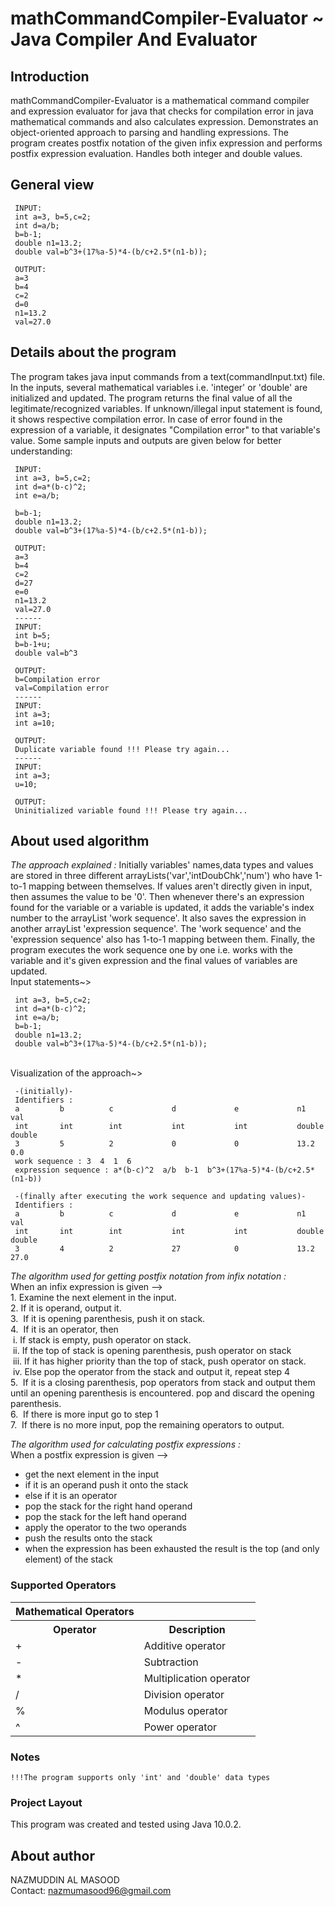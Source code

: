 mathCommandCompiler-Evaluator ~ Java Compiler And Evaluator
=================================================

## Introduction
mathCommandCompiler-Evaluator is a mathematical command compiler and expression evaluator for java that checks for compilation error in java mathematical commands and also calculates expression. Demonstrates an object-oriented approach to parsing and handling expressions. The program creates postfix notation of the given infix expression and performs postfix expression evaluation. Handles both integer and double values.

## General view
```
 INPUT:
 int a=3, b=5,c=2;
 int d=a/b;
 b=b-1;
 double n1=13.2;
 double val=b^3+(17%a-5)*4-(b/c+2.5*(n1-b));
 
 OUTPUT:
 a=3
 b=4
 c=2
 d=0
 n1=13.2
 val=27.0

```
## Details about the program
 The program takes java input commands from a text(commandInput.txt) file. In the inputs, several mathematical variables
 i.e. 'integer' or 'double' are initialized and updated. The program returns the final value of all the 
 legitimate/recognized variables. If unknown/illegal input statement is found, it shows respective 
 compilation error. In case of error found in the expression of a variable, it designates "Compilation error"
 to that variable's value. Some sample inputs and outputs are given below for better understanding:
``` 
 INPUT:
 int a=3, b=5,c=2;
 int d=a*(b-c)^2;
 int e=a/b;
 
 b=b-1;
 double n1=13.2;
 double val=b^3+(17%a-5)*4-(b/c+2.5*(n1-b));
 
 OUTPUT:
 a=3 
 b=4 
 c=2 
 d=27 
 e=0 
 n1=13.2 
 val=27.0 
 ------
 INPUT:
 int b=5; 
 b=b-1+u;
 double val=b^3
 
 OUTPUT:
 b=Compilation error 
 val=Compilation error
 ------
 INPUT:
 int a=3;
 int a=10;
 
 OUTPUT:
 Duplicate variable found !!! Please try again...
 ------
 INPUT:
 int a=3;
 u=10;
 
 OUTPUT:
 Uninitialized variable found !!! Please try again... 
``` 
## About used algorithm
 *The approach explained :*
 Initially variables' names,data types and values are stored in three different arrayLists('var','intDoubChk','num') 
 who have 1-to-1 mapping between themselves. If values aren't directly given in input, then assumes the value
 to be '0'. Then whenever there's an expression found for the variable or a variable is updated, it adds the 
 variable's index number to the arrayList 'work sequence'. It also saves the expression in another arrayList 
 'expression sequence'. The 'work sequence' and the 'expression sequence' also has 1-to-1 mapping between them. 
 Finally, the program executes the work sequence one by one i.e. works with the variable and it's given expression
 and the final values of variables are updated.
 <br>Input statements~>
```
 int a=3, b=5,c=2;
 int d=a*(b-c)^2;
 int e=a/b; 
 b=b-1;
 double n1=13.2;
 double val=b^3+(17%a-5)*4-(b/c+2.5*(n1-b));
```
<br>Visualization of the approach~>
``` 
 -(initially)-
 Identifiers :  
 a         b          c             d             e             n1                 val                     
 int       int        int           int           int           double             double                   
 3         5          2             0             0             13.2               0.0                     
 work sequence : 3  4  1  6   
 expression sequence : a*(b-c)^2  a/b  b-1  b^3+(17%a-5)*4-(b/c+2.5*(n1-b))
 
 -(finally after executing the work sequence and updating values)-
 Identifiers :  
 a         b          c             d             e             n1                 val                     
 int       int        int           int           int           double             double                   
 3         4          2             27            0             13.2               27.0                     
``` 
 *The algorithm used for getting postfix notation from infix notation :*
 <br>When an infix expression is given -->
 <br>1. Examine the next element in the input.
 <br>2. If it is operand, output it.
 <br>3.  If it is opening parenthesis, push it on stack.
 <br>4.  If it is an operator, then
  <br>  &nbsp;i. If stack is empty, push operator on stack.
  <br>  &nbsp;ii. If the top of stack is opening parenthesis, push operator on stack
  <br>  &nbsp;iii. If it has higher priority than the top of stack, push operator on stack.
  <br>  &nbsp;iv. Else pop the operator from the stack and output it, repeat step 4 
 <br>5.  If it is a closing parenthesis, pop operators from stack and output them until 
  an opening parenthesis is encountered. pop and discard the opening parenthesis.
 <br>6.  If there is more input go to step 1
 <br>7.  If there is no more input, pop the remaining operators to output.
 
  *The algorithm used for calculating postfix expressions :*
   <br>When a postfix expression is given -->
 - get the next element in the input
 - if it is an operand push it onto the stack
 - else if it is an operator
 - pop the stack for the right hand operand
 - pop the stack for the left hand operand
 - apply the operator to the two operands
 - push the results onto the stack
 - when the expression has been exhausted the result is the top (and only element) of the stack
 
### Supported Operators
<table>
  <tr><th>Mathematical Operators</th></tr>
  <tr><th>Operator</th><th>Description</th></tr>
  <tr><td>+</td><td>Additive operator</td></tr>
  <tr><td>-</td><td>Subtraction</td></tr>
  <tr><td>*</td><td>Multiplication operator</td></tr>
  <tr><td>/</td><td>Division operator</td></tr>
  <tr><td>%</td><td>Modulus operator</td></tr>
  <tr><td>^</td><td>Power operator</td></tr>
</table>

### Notes
```
!!!The program supports only 'int' and 'double' data types
```

### Project Layout
This program was created and tested using Java 10.0.2.

## About author
 NAZMUDDIN AL MASOOD 
 <br> Contact: nazmumasood96@gmail.com

